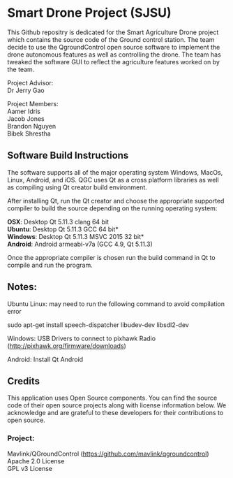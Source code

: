 ﻿
# Smart Drone Project (SJSU)

This Github repositry is dedicated for the Smart Agriculture Drone project which contains the source code of the Ground control station. The team decide to use the QgroundControl open source software to implement the drone autonomous features as well as controlling the drone. The team has tweaked the software GUI to reflect the agriculture features worked on by the team. 

Project Advisor:  
Dr Jerry Gao  

Project Members:  
Aamer Idris  
Jacob Jones  
Brandon Nguyen  
Bibek Shrestha  



## Software Build Instructions

The software supports all of the major operating system Windows, MacOs, Linux, Android, and iOS. QGC uses Qt as a cross platform libraries as well as compiling using Qt creator build environment. 

After installing Qt, run the Qt creator and choose the appropriate supported compiler to build the source depending on the running operating system:

**OSX**: Desktop Qt 5.11.3 clang 64 bit  
**Ubuntu**: Desktop Qt 5.11.3 GCC 64 bit*  
**Windows**: Desktop Qt 5.11.3 MSVC 2015 32 bit*  
**Android**: Android armeabi-v7a (GCC 4.9, Qt 5.11.3)  

Once the appropriate compiler is chosen run the build command in Qt to compile and run the program.




## Notes:

Ubuntu Linux: may need to run the following command to avoid compilation error

sudo apt-get install speech-dispatcher libudev-dev libsdl2-dev

Windows: USB Drivers to connect to pixhawk Radio (http://pixhawk.org/firmware/downloads)

Android: Install Qt Android 



## Credits  

This application uses Open Source components. You can find the source code of their open source projects along with license information below. We acknowledge and are grateful to these developers for their contributions to open source.

### Project:  

Mavlink/QGroundControl (https://github.com/mavlink/qgroundcontrol)  
Apache 2.0 License  
GPL v3 License  
